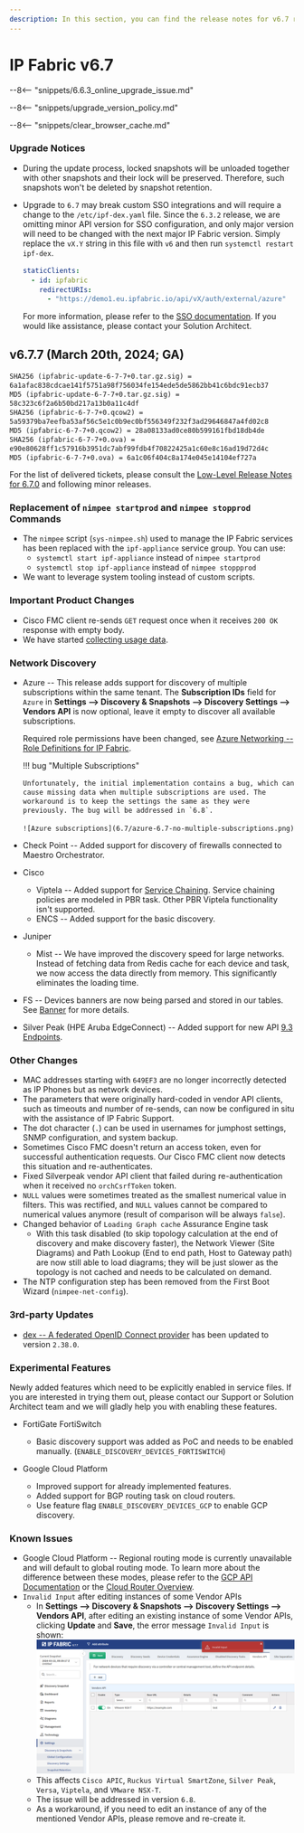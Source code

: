 ```yaml
---
description: In this section, you can find the release notes for v6.7 releases.
---
```


# IP Fabric v6.7

--8<-- "snippets/6.6.3_online_upgrade_issue.md"

--8<-- "snippets/upgrade_version_policy.md"

--8<-- "snippets/clear_browser_cache.md"

### Upgrade Notices

- During the update process, locked snapshots will be unloaded together with
  other snapshots and their lock will be preserved. Therefore, such snapshots
  won't be deleted by snapshot retention.
- Upgrade to `6.7` may break custom SSO integrations and will require a change
  to the `/etc/ipf-dex.yaml` file. Since the `6.3.2` release, we are omitting minor
  API version for SSO configuration, and only major version will need to be
  changed with the next major IP Fabric version. Simply replace the `vX.Y` string in
  this file with `v6` and then run `systemctl restart ipf-dex`.

  ```yaml
  staticClients:
    - id: ipfabric
      redirectURIs:
        - "https://demo1.eu.ipfabric.io/api/vX/auth/external/azure"
  ```

  For more information, please refer to the
  [SSO documentation](../../IP_Fabric_Settings/administration/sso.md#sso-configuration-ipf-dexyaml).
  If you would like assistance, please contact your Solution Architect.

## v6.7.7 (March 20th, 2024; GA)

```
SHA256 (ipfabric-update-6-7-7+0.tar.gz.sig) = 6a1afac838cdcae141f5751a98f756034fe154ede5de5862bb41c6bdc91ecb37
MD5 (ipfabric-update-6-7-7+0.tar.gz.sig) = 58c323c6f2a6b50bd217a13b0a11c4df
SHA256 (ipfabric-6-7-7+0.qcow2) = 5a59379ba7eefba53af56c5e1c0b9ec0bf556349f232f3ad29646847a4fd02c8
MD5 (ipfabric-6-7-7+0.qcow2) = 28a08133ad0ce80b599161fbd18db4de
SHA256 (ipfabric-6-7-7+0.ova) = e90e80628ff1c57916b3951dc7abf99fdb4f70822425a1c60e8c16ad19d72d4c
MD5 (ipfabric-6-7-7+0.ova) = 6a1c06f404c8a174e045e14104ef727a
```

For the list of delivered tickets, please consult the [Low-Level Release Notes for 6.7.0](../release_notes_low-level/6.x/6.7.x/6.7.0.md) and following minor releases.

### Replacement of `nimpee startprod` and `nimpee stopprod` Commands

- The `nimpee` script (`sys-nimpee.sh`) used to manage the IP Fabric services
  has been replaced with the `ipf-appliance` service group. You can use:
  - `systemctl start ipf-appliance` instead of `nimpee startprod`
  - `systemctl stop ipf-appliance` instead of `nimpee stoppprod`
- We want to leverage system tooling instead of custom scripts.

### Important Product Changes

- Cisco FMC client re-sends `GET` request once when it receives `200 OK` response with empty body.
- We have started [collecting usage data](../../IP_Fabric_GUI/usage_data_collection.md).

### Network Discovery

- Azure -- This release adds support for discovery of multiple subscriptions within the same tenant. The **Subscription IDs** field for `Azure` in **Settings --> Discovery & Snapshots --> Discovery Settings --> Vendors API** is now optional, leave it empty to discover all available subscriptions.

  Required role permissions have been changed, see [Azure Networking -- Role Definitions for IP Fabric](../../IP_Fabric_Settings/Discovery_and_Snapshots/Discovery_Settings/Vendors_API/Azure_Networking.md#role-definitions-for-ip-fabric).

  !!! bug "Multiple Subscriptions"

      Unfortunately, the initial implementation contains a bug, which can cause missing data when multiple subscriptions are used. The workaround is to keep the settings the same as they were previously. The bug will be addressed in `6.8`.

      ![Azure subscriptions](6.7/azure-6.7-no-multiple-subscriptions.png)

- Check Point -- Added support for discovery of firewalls connected to Maestro Orchestrator.
- Cisco
  - Viptela -- Added support for [Service Chaining](https://learningnetwork.cisco.com/s/article/cisco-sd-wan-service-chaining). Service chaining policies are modeled in PBR task. Other PBR Viptela functionality isn't supported.
  - ENCS -- Added support for the basic discovery.
- Juniper
  - Mist -- We have improved the discovery speed for large networks. Instead of fetching data from Redis cache for each device and task, we now access the data directly from memory. This significantly eliminates the loading time.
- FS -- Devices banners are now being parsed and stored in our tables. See [Banner](../../IP_Fabric_GUI/technology_tables/management_table.md#Banner) for more details.
- Silver Peak (HPE Aruba EdgeConnect) -- Added support for new API [9.3 Endpoints](https://developer.arubanetworks.com/aruba-edgeconnect/docs/rest-api-table-for-93).

### Other Changes

- MAC addresses starting with `649EF3` are no longer incorrectly detected as IP Phones but as network devices.
- The parameters that were originally hard-coded in vendor API clients, such as timeouts and number of re-sends, can now be configured in situ with the assistance of IP Fabric Support.
- The dot character (`.`) can be used in usernames for jumphost settings, SNMP configuration, and system backup.
- Sometimes Cisco FMC doesn't return an access token, even for successful authentication requests. Our Cisco FMC client now detects this situation and re-authenticates.
- Fixed Silverpeak vendor API client that failed during re-authentication when it received no `orchCsrfToken` token.
- `NULL` values were sometimes treated as the smallest numerical value in filters. This was rectified, and `NULL` values cannot be compared to numerical values anymore (result of comparison will be always `false`).
- Changed behavior of `Loading Graph cache` Assurance Engine task
  - With this task disabled (to skip topology calculation at the end of discovery and make discovery faster), the Network Viewer (Site Diagrams) and Path Lookup (End to end path, Host to Gateway path) are now still able to load diagrams; they will be just slower as the topology is not cached and needs to be calculated on demand.
- The NTP configuration step has been removed from the First Boot Wizard (`nimpee-net-config`).

### 3rd-party Updates

- [dex -- A federated OpenID Connect provider](https://github.com/dexidp/dex) has been updated to version `2.38.0`.

### Experimental Features

Newly added features which need to be explicitly enabled in service files. If you are interested in trying them out, please contact our Support or Solution Architect team and we will gladly help you with enabling these features.

- FortiGate FortiSwitch

  - Basic discovery support was added as PoC and needs to be enabled manually.
    (`ENABLE_DISCOVERY_DEVICES_FORTISWITCH`)

- Google Cloud Platform
  - Improved support for already implemented features.
  - Added support for BGP routing task on cloud routers.
  - Use feature flag `ENABLE_DISCOVERY_DEVICES_GCP` to enable GCP discovery.

### Known Issues

- Google Cloud Platform -- Regional routing mode is currently unavailable and will default to global routing mode.
  To learn more about the difference between these modes, please refer to the
  [GCP API Documentation](https://cloud.google.com/compute/docs/reference/rest/v1/networks/get#:~:text=The%20network%2Dwide%20routing%20mode%20to%20use.%20If%20set%20to%20REGIONAL)
  or the [Cloud Router Overview](https://cloud.google.com/network-connectivity/docs/router/concepts/overview#route-advertisement-default).
- `Invalid Input` after editing instances of some Vendor APIs
  - In **Settings --> Discovery & Snapshots --> Discovery Settings --> Vendors API**, after editing an existing instance of some Vendor APIs, clicking **Update** and **Save**, the error message `Invalid Input` is shown:<br/>
    ![Invalid Input error in Vendors API](6.7_invalid_input_in_vendors_api.png)
  - This affects `Cisco APIC`, `Ruckus Virtual SmartZone`, `Silver Peak`, `Versa`, `Viptela`, and `VMware NSX-T`.
  - The issue will be addressed in version `6.8`.
  - As a workaround, if you need to edit an instance of any of the mentioned Vendor APIs, please remove and re-create it.
